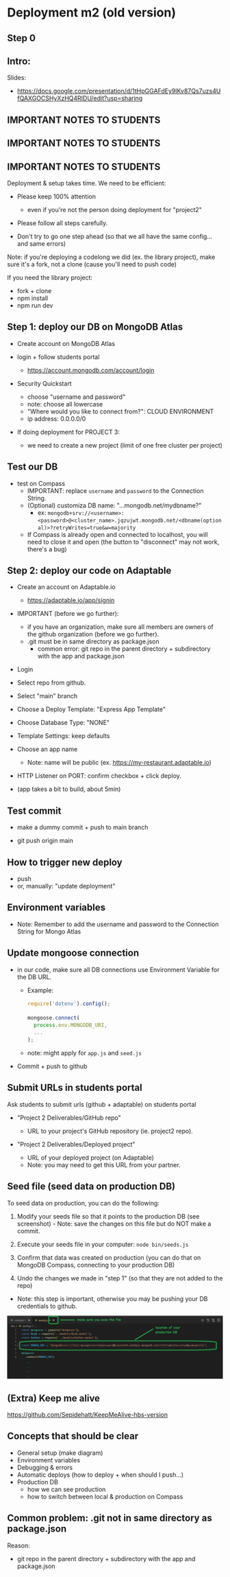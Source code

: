 
# Deployment m2 (old version)

<!--

Status: draft




Notes from Karina:
https://docs.google.com/document/d/1TB0Eh8ikV2KEcuGymv0790Osn43kzlRiwVDLxzmLm3w/edit?usp=sharing

Gist for MongoDB Atlas:
https://gist.github.com/TA-Remote/80801bf13ce27844e1b5b50f858436c7

Gist for Adaptable:
https://gist.github.com/TA-Remote/fa2324189c28491e4f8e16accbc05bf6


-->









## Step 0








<!--


ASK IN ADVANCE:



Choose public name for your app.
- ex: my-restaurant.subdomain.com


Choose, from each group, 2 roles:
- Student A: will deploy your project 2
- Student B: will deploy library-project (make sure you have the project available & running)


Those doing the library project, make sure you have it ready in your computer. If you need to replicate:
- fork + clone
- npm install
- npm run dev

-->






## Intro:

Slides:
- https://docs.google.com/presentation/d/1tHpGGAFdEy9lKv87Qs7uzs4UfQAXGOCSHyXzHQ4RIDU/edit?usp=sharing





<!--
@Luis

- choose who will deploy "project2" vs "library project"

- if you're deploying a codelong we did (ex. the library project), make sure it's a fork, not a clone (cause you'll need to push code)
-->



## IMPORTANT NOTES TO STUDENTS
## IMPORTANT NOTES TO STUDENTS
## IMPORTANT NOTES TO STUDENTS



Deployment & setup takes time. We need to be efficient:


- Please keep 100% attention
  - even if you're not the person doing deployment for "project2"

- Please follow all steps carefully.

- Don't try to go one step ahead (so that we all have the same config... and same errors) 

Note: if you're deploying a codelong we did (ex. the library project), make sure it's a fork, not a clone (cause you'll need to push code)


If you need the library project:
- fork + clone
- npm install
- npm run dev





<!-- 

@Luis: do not push button...

- ![Do not push button](../media/images/do-not-push-button.png "Do not push button")

-->



## Step 1: deploy our DB on MongoDB Atlas

<!-- for up-to-date steps & screenshots, check students portal -->


- Create account on MongoDB Atlas

- login + follow students portal
  - https://account.mongodb.com/account/login

- Security Quickstart
  - choose "username and password"
  - note: choose all lowercase
  - "Where would you like to connect from?": CLOUD ENVIRONMENT
  - ip address: 0.0.0.0/0


- If doing deployment for PROJECT 3: 
  - we need to create a new project (limit of one free cluster per project)





## Test our DB
- test on Compass
  - IMPORTANT: replace `username` and `password` to the Connection String.
  - (Optional) customiza DB name: "...mongodb.net/mydbname?"
      - ex: `mongodb+srv://<username>:<password>@<cluster_name>.jqzujwt.mongodb.net/<dbname(optional)>?retryWrites=true&w=majority`
  - If Compass is already open and connected to localhost, you will need to close it and open (the button to "disconnect" may not work, there's a bug)




## Step 2: deploy our code on Adaptable


- Create an account on Adaptable.io
  - https://adaptable.io/app/signin


- IMPORTANT (before we go further):
  - if you have an organization, make sure all members are owners of the github organization (before we go further).
  - .git must be in same directory as package.json
    - common error: git repo in the parent directory + subdirectory with the app and package.json 




- Login 

- Select repo from github.

- Select "main" branch

- Choose a Deploy Template: "Express App Template"

- Choose Database Type: "NONE"
  <!-- UPDATE: don't choose DB on Adaptable (deploy will be a bit faster) -->

- Template Settings: keep defaults

- Choose an app name
  - Note: name will be public (ex. https://my-restaurant.adaptable.io)
  <!-- @Luis:  break (so that they agree on the name) -->


- HTTP Listener on PORT: confirm checkbox + click deploy.

- (app takes a bit to build, about 5min)
  <!-- @Luis:  break / pictionary here ??? -->



## Test commit

- make a dummy commit + push to main branch

- git push origin main




## How to trigger new deploy
- push
- or, manually: "update deployment"





## Environment variables

- Note: Remember to add the username and password to the Connection String for Mongo Atlas
  





## Update mongoose connection 

- in our code, make sure all DB connections use Environment Variable for the DB URL.

  - Example: 
    
    ```js
    require('dotenv').config(); 

    mongoose.connect(
      process.env.MONGODB_URI, 
      ...
    );
    ```

  - note: might apply for `app.js` and `seed.js`



- Commit + push to github 



## Submit URLs in students portal

<!-- IMPORTANT -->
<!-- IMPORTANT -->
<!-- IMPORTANT -->

Ask students to submit urls (github + adaptable) on students portal

- "Project 2 Deliverables/GitHub repo"
  - URL to your project's GitHub repository (ie. project2 repo).

- "Project 2 Deliverables/Deployed project"
  - URL of your deployed project (on Adaptable)
  - Note: you may need to get this URL from your partner.

<!-- IMPORTANT -->
<!-- IMPORTANT -->
<!-- IMPORTANT -->



## Seed file (seed data on production DB)

<!-- @Luis: share instructions on Slack (no need to demo) -->


To seed data on production, you can do the following:

  1. Modify your seeds file so that it points to the production DB (see screenshot)
    - Note: save the changes on this file but do NOT make a commit.

  2. Execute your seeds file in your computer: `node bin/seeds.js`

  3. Confirm that data was created on production (you can do that on MongoDB Compass, connecting to your production DB)

  4. Undo the changes we made in "step 1" (so that they are not added to the repo)
  - Note: this step is important, otherwise you may be pushing your DB credentials to github.

  
![Seed on production](../media/images/seed-adaptable.png)




## (Extra) Keep me alive

https://github.com/Sepidehatt/KeepMeAlive-hbs-version

<!--
@Luis (Keep me alive):
- Model.countDocuments() instead of .find() (less chances of students returning the response from DB)
-->



## Concepts that should be clear

- General setup (make diagram)
- Environment variables
- Debugging & errors
- Automatic deploys (how to deploy + when should I push...)
- Production DB
  - how we can see production
  - how to switch between local & production on Compass

<!--

Error: 405 from Adaptable

- Jan 2023: me + 4 students had that error
- when we test with Postman, we get a 405 "Not allowed"
- in the response body, can see "nginx" (it's probably an error from Adaptable, not from our code)
- Quick Fix: create a new app on Adaptable (so far it has worked for 2 out of 2)

UPDATE: they mentioned they had an issue with their load balancer. Should not happen again.

-->


## Common problem: .git not in same directory as package.json

Reason:
- git repo in the parent directory + subdirectory with the app and package.json 



